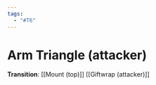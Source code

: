 ```yaml
---
tags:
  - "#T6"
---
```


# Arm Triangle (attacker)



**Transition**:
[[Mount (top)]]
[[Giftwrap (attacker)]]
